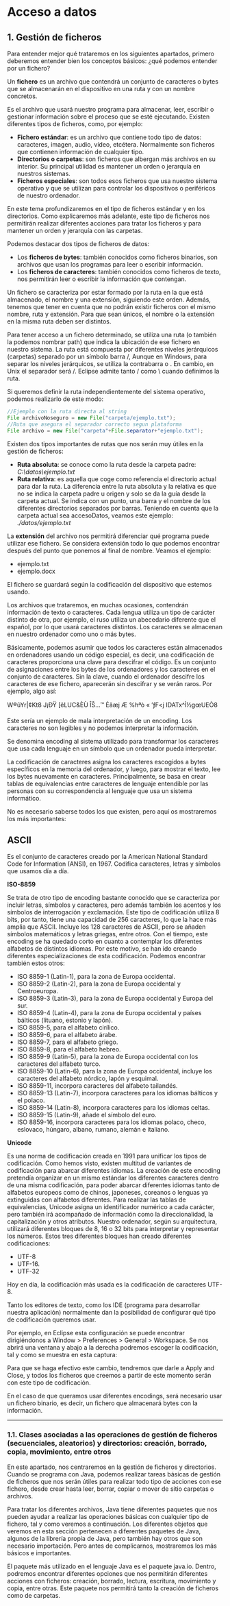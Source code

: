 # Acceso a datos

## 1. Gestión de ficheros

Para entender mejor qué trataremos en los siguientes apartados, primero deberemos entender bien los conceptos básicos: ¿qué podemos entender por un fichero?

Un **fichero** es un archivo que contendrá un conjunto de caracteres o bytes que se almacenarán en el dispositivo en una ruta y con un nombre concretos.

Es el archivo que usará nuestro programa para almacenar, leer, escribir o gestionar información sobre el proceso que se esté ejecutando. Existen diferentes tipos de ficheros, como, por ejemplo:

- **Fichero estándar**: es un archivo que contiene todo tipo de datos: caracteres, imagen, audio, vídeo, etcétera. Normalmente son ficheros que contienen información de cualquier tipo.
- **Directorios o carpetas**: son ficheros que albergan más archivos en su interior. Su principal utilidad es mantener un orden o jerarquía en nuestros sistemas.
- **Ficheros especiales**: son todos esos ficheros que usa nuestro sistema operativo y que se utilizan para controlar los dispositivos o periféricos de nuestro ordenador.

En este tema profundizaremos en el tipo de ficheros estándar y en los directorios. Como explicaremos más adelante, este tipo de ficheros nos permitirán realizar diferentes acciones para tratar los ficheros y para mantener un orden y jerarquía con las carpetas.

Podemos destacar dos tipos de ficheros de datos:
- Los **ficheros de bytes**: también conocidos como ficheros binarios, son archivos que usan los programas para leer o escribir información.
- Los **ficheros de caracteres**: también conocidos como ficheros de texto, nos permitirán leer o escribir la información que contengan.

Un fichero se caracteriza por estar formado por la ruta en la que está almacenado, el nombre y una extensión, siguiendo este orden. Además, tenemos que tener en cuenta que no podrán existir ficheros con el mismo nombre, ruta y extensión. Para que sean
únicos, el nombre o la extensión en la misma ruta deben ser distintos.

Para tener acceso a un fichero determinado, se utiliza una ruta (o también la podemos nombrar path) que indica la ubicación de ese fichero en nuestro sistema. La ruta está compuesta por diferentes niveles jerárquicos (carpetas) separado por un símbolo barra
/, Aunque en Windows, para separar los niveles jerárquicos, se utiliza la contrabarra o \. En cambio, en Unix el separador será /. Eclipse admite tanto / como \ cuando definimos la ruta.

Si queremos definir la ruta independientemente del sistema operativo, podemos realizarlo de este modo:

```java
//Ejemplo con la ruta directa al string
File archivoNoseguro = new File("carpeta/ejemplo.txt");
//Ruta que asegura el separador correcto segun plataforma
File archivo = new File("carpeta"+File.separator+"ejemplo.txt");
```

Existen dos tipos importantes de rutas que nos serán muy útiles en la gestión de ficheros:
- **Ruta absoluta**: se conoce como la ruta desde la carpeta padre: *C:\datos\ejemplo.txt*
- **Ruta relativa**: es aquella que coge como referencia el directorio actual para dar la ruta. La diferencia entre la ruta absoluta y la relativa es que no se indica la carpeta padre u origen y solo se da la guía desde la carpeta actual. Se indica con un punto, una barra y el nombre de los diferentes directorios separados por barras. Teniendo en cuenta que la carpeta actual sea accesoDatos, veamos este ejemplo: *./datos/ejemplo.txt*

La **extensión** del archivo nos permitirá diferenciar qué programa puede utilizar ese fichero. Se considera extensión todo lo que podemos encontrar después del punto que ponemos al final de nombre. Veamos el ejemplo:

- ejemplo.txt
- ejemplo.docx

El fichero se guardará según la codificación del dispositivo que estemos usando.

Los archivos que trataremos, en muchas ocasiones, contendrán información de texto o caracteres. Cada lengua utiliza un tipo de carácter distinto de otra, por ejemplo, el ruso utiliza un abecedario diferente que el español, por lo que usará caracteres distintos. Los
caracteres se almacenan en nuestro ordenador como uno o más bytes.

Básicamente, podemos asumir que todos los caracteres están almacenados en ordenadores usando un código especial, es decir, una codificación de caracteres proporciona una clave para descifrar el código. Es un conjunto de asignaciones entre los
bytes de los ordenadores y los caracteres en el conjunto de caracteres. Sin la clave, cuando el ordenador descifre los caracteres de ese fichero, aparecerán sin descifrar y se verán raros. Por ejemplo, algo así:

W®ûYr|¢Kt8 J¡ÐŸ [êLUC&ÈÙ ÎŠ…™ Éâæj Æ %hªò «  ’ƒF<j    IDATx^Ì½gœUEÒ8

Este sería un ejemplo de mala interpretación de un encoding. Los caracteres no son legibles y no podemos interpretar la información.

Se denomina encoding al sistema utilizado para transformar los caracteres que usa cada lenguaje en un símbolo que un ordenador pueda interpretar.

La codificación de caracteres asigna los caracteres escogidos a bytes específicos en la memoria del ordenador, y luego, para mostrar el texto, lee los bytes nuevamente en caracteres. Principalmente, se basa en crear tablas de equivalencias entre caracteres de
lenguaje entendible por las personas con su correspondencia al lenguaje que usa un sistema informático.

No es necesario saberse todos los que existen, pero aquí os mostraremos los más importantes:

**ASCII**
---
Es el conjunto de caracteres creado por la American National Standard Code for Information (ANSI), en 1967. Codifica caracteres, letras y símbolos que usamos día a día.

**ISO-8859**

Se trata de otro tipo de encoding bastante conocido que se caracteriza por incluir letras, símbolos y caracteres, pero además también los acentos y los símbolos de interrogación y exclamación. Este tipo de codificación utiliza 8 bits, por tanto, tiene una capacidad de 256 caracteres, lo que la hace más amplia que ASCII. Incluye los 128 caracteres de ASCII, pero se añaden símbolos matemáticos y letras griegas, entre otros. Con el tiempo, este encoding se ha quedado corto en cuanto a contemplar los diferentes alfabetos de distintos idiomas. Por este motivo, se han ido creando diferentes especializaciones de esta codificación. Podemos encontrar también estos otros:

- ISO 8859-1 (Latin-1), para la zona de Europa occidental.
- ISO 8859-2 (Latin-2), para la zona de Europa occidental y Centroeuropa.
- ISO 8859-3 (Latin-3), para la zona de Europa occidental y Europa del sur.
- ISO 8859-4 (Latin-4), para la zona de Europa occidental y países bálticos (lituano, estonio y lapón).
- ISO 8859-5, para el alfabeto cirílico.
- ISO 8859-6, para el alfabeto árabe.
- ISO 8859-7, para el alfabeto griego.
- ISO 8859-8, para el alfabeto hebreo.
- ISO 8859-9 (Latin-5), para la zona de Europa occidental con los caracteres del alfabeto turco.
- ISO 8859-10 (Latin-6), para la zona de Europa occidental, incluye los caracteres del alfabeto nórdico, lapón y esquimal.
- ISO 8859-11, incorpora caracteres del alfabeto tailandés.
- ISO 8859-13 (Latin-7), incorpora caracteres para los idiomas bálticos y el polaco.
- ISO 8859-14 (Latin-8), incorpora caracteres para los idiomas celtas.
- ISO 8859-15 (Latin-9), añade el símbolo del euro.
- ISO 8859-16, incorpora caracteres para los idiomas polaco, checo, eslovaco, húngaro, albano, rumano, alemán e italiano.

**Unicode**

Es una norma de codificación creada en 1991 para unificar los tipos de codificación.
Como hemos visto, existen multitud de variantes de codificación para abarcar diferentes idiomas. La creación de este encoding pretendía organizar en un mismo estándar los diferentes caracteres dentro de una misma codificación, para poder abarcar diferentes idiomas tanto de alfabetos europeos como de chinos, japoneses, coreanos o lenguas ya extinguidas con alfabetos diferentes. Para realizar las tablas de equivalencias, Unicode asigna un identificador numérico a cada carácter, pero también irá acompañado de información como la direccionalidad, la capitalización y otros atributos. Nuestro ordenador, según su arquitectura, utilizará diferentes bloques de 8, 16 o 32 bits para interpretar y representar los números. Estos tres diferentes bloques han creado diferentes codificaciones:

- UTF-8
- UTF-16.
- UTF-32

Hoy en día, la codificación más usada es la codificación de caracteres UTF-8.

Tanto los editores de texto, como los IDE (programa para desarrollar nuestra aplicación) normalmente dan la posibilidad de configurar qué tipo de codificación queremos usar.

Por ejemplo, en Eclipse esta configuración se puede encontrar dirigiéndonos a Window > Preferences > General > Workspace. Se nos abrirá una ventana y abajo a la derecha podremos escoger la codificación, tal y como se muestra en esta captura:

Para que se haga efectivo este cambio, tendremos que darle a Apply and Close, y todos los ficheros que creemos a partir de este momento serán con este tipo de codificación.

En el caso de que queramos usar diferentes encodings, será necesario usar un fichero binario, es decir, un fichero que almacenará bytes con la información.

---

### 1.1. Clases asociadas a las operaciones de gestión de ficheros (secuenciales, aleatorios) y directorios: creación, borrado, copia, movimiento, entre otros

En este apartado, nos centraremos en la gestión de ficheros y directorios. Cuando se programa con Java, podemos realizar tareas básicas de gestión de ficheros que nos serán útiles para realizar todo tipo de acciones con ese fichero, desde crear hasta leer, borrar, copiar o mover de sitio carpetas o archivos.

Para tratar los diferentes archivos, Java tiene diferentes paquetes que nos pueden ayudar a realizar las operaciones básicas con cualquier tipo de fichero, tal y como veremos a continuación. Los diferentes objetos que veremos en esta sección pertenecen a diferentes paquetes de Java, algunos de la librería propia de Java, pero también hay otros que son necesario importación. Pero antes de complicarnos, mostraremos los más básicos e importantes.

El paquete más utilizado en el lenguaje Java es el paquete java.io. Dentro, podremos encontrar diferentes opciones que nos permitirán diferentes acciones con ficheros: creación, borrado, lectura, escritura, movimiento y copia, entre otras. Este paquete nos permitirá tanto la creación de ficheros como de carpetas.
